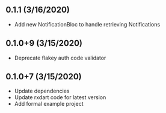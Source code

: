 ## 0.1.1 (3/16/2020)
- Add new NotificationBloc to handle retrieving Notifications

## 0.1.0+9 (3/15/2020)
- Deprecate flakey auth code validator

## 0.1.0+7 (3/15/2020)
- Update dependencies
- Update rxdart code for latest version
- Add formal example project
